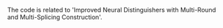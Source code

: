 The code is related to 'Improved Neural Distinguishers with Multi-Round and Multi-Splicing Construction'.
